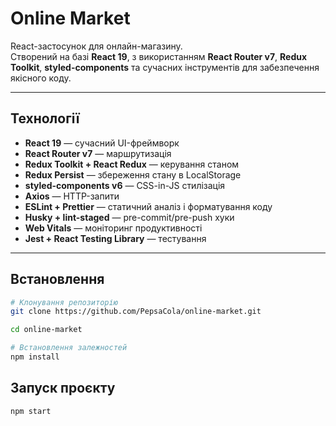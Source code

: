 # Online Market

React-застосунок для онлайн-магазину.  
Створений на базі **React 19**, з використанням **React Router v7**, **Redux Toolkit**, **styled-components** та сучасних інструментів для забезпечення якісного коду.

---

## Технології

- **React 19** — сучасний UI-фреймворк
- **React Router v7** — маршрутизація
- **Redux Toolkit + React Redux** — керування станом
- **Redux Persist** — збереження стану в LocalStorage
- **styled-components v6** — CSS-in-JS стилізація
- **Axios** — HTTP-запити
- **ESLint + Prettier** — статичний аналіз і форматування коду
- **Husky + lint-staged** — pre-commit/pre-push хуки
- **Web Vitals** — моніторинг продуктивності
- **Jest + React Testing Library** — тестування

---

## Встановлення

```bash
# Клонування репозиторію
git clone https://github.com/PepsaCola/online-market.git

cd online-market

# Встановлення залежностей
npm install
```

## Запуск проєкту

```bash
npm start
```

